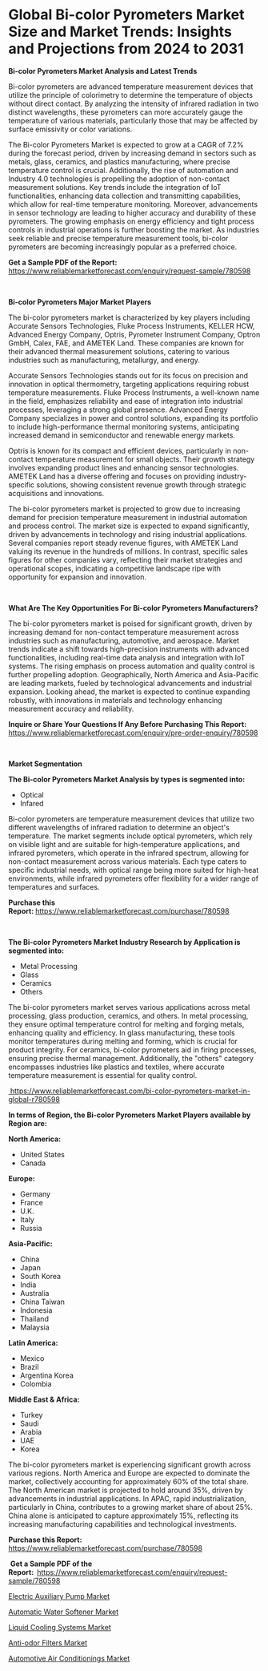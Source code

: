 <p><h1>Global Bi-color Pyrometers Market Size and Market Trends: Insights and Projections from 2024 to 2031</h1></p><p><strong>Bi-color Pyrometers Market Analysis and Latest Trends</strong></p>
<p><p>Bi-color pyrometers are advanced temperature measurement devices that utilize the principle of colorimetry to determine the temperature of objects without direct contact. By analyzing the intensity of infrared radiation in two distinct wavelengths, these pyrometers can more accurately gauge the temperature of various materials, particularly those that may be affected by surface emissivity or color variations. </p><p>The Bi-color Pyrometers Market is expected to grow at a CAGR of 7.2% during the forecast period, driven by increasing demand in sectors such as metals, glass, ceramics, and plastics manufacturing, where precise temperature control is crucial. Additionally, the rise of automation and Industry 4.0 technologies is propelling the adoption of non-contact measurement solutions. Key trends include the integration of IoT functionalities, enhancing data collection and transmitting capabilities, which allow for real-time temperature monitoring. Moreover, advancements in sensor technology are leading to higher accuracy and durability of these pyrometers. The growing emphasis on energy efficiency and tight process controls in industrial operations is further boosting the market. As industries seek reliable and precise temperature measurement tools, bi-color pyrometers are becoming increasingly popular as a preferred choice.</p></p>
<p><strong>Get a Sample PDF of the Report:&nbsp;</strong> <a href="https://www.reliablemarketforecast.com/enquiry/request-sample/780598?utm_campaign=1326&utm_medium=2&utm_source=Github&utm_content=ia&utm_term=15102024&utm_id=bi-color-pyrometers">https://www.reliablemarketforecast.com/enquiry/request-sample/780598</a></p>
<p>&nbsp;</p>
<p><strong>Bi-color Pyrometers Major Market Players</strong></p>
<p><p>The bi-color pyrometers market is characterized by key players including Accurate Sensors Technologies, Fluke Process Instruments, KELLER HCW, Advanced Energy Company, Optris, Pyrometer Instrument Company, Optron GmbH, Calex, FAE, and AMETEK Land. These companies are known for their advanced thermal measurement solutions, catering to various industries such as manufacturing, metallurgy, and energy.</p><p>Accurate Sensors Technologies stands out for its focus on precision and innovation in optical thermometry, targeting applications requiring robust temperature measurements. Fluke Process Instruments, a well-known name in the field, emphasizes reliability and ease of integration into industrial processes, leveraging a strong global presence. Advanced Energy Company specializes in power and control solutions, expanding its portfolio to include high-performance thermal monitoring systems, anticipating increased demand in semiconductor and renewable energy markets.</p><p>Optris is known for its compact and efficient devices, particularly in non-contact temperature measurement for small objects. Their growth strategy involves expanding product lines and enhancing sensor technologies. AMETEK Land has a diverse offering and focuses on providing industry-specific solutions, showing consistent revenue growth through strategic acquisitions and innovations.</p><p>The bi-color pyrometers market is projected to grow due to increasing demand for precision temperature measurement in industrial automation and process control. The market size is expected to expand significantly, driven by advancements in technology and rising industrial applications. Several companies report steady revenue figures, with AMETEK Land valuing its revenue in the hundreds of millions. In contrast, specific sales figures for other companies vary, reflecting their market strategies and operational scopes, indicating a competitive landscape ripe with opportunity for expansion and innovation.</p></p>
<p>&nbsp;</p>
<p><strong>What Are The Key Opportunities For Bi-color Pyrometers Manufacturers?</strong></p>
<p><p>The bi-color pyrometers market is poised for significant growth, driven by increasing demand for non-contact temperature measurement across industries such as manufacturing, automotive, and aerospace. Market trends indicate a shift towards high-precision instruments with advanced functionalities, including real-time data analysis and integration with IoT systems. The rising emphasis on process automation and quality control is further propelling adoption. Geographically, North America and Asia-Pacific are leading markets, fueled by technological advancements and industrial expansion. Looking ahead, the market is expected to continue expanding robustly, with innovations in materials and technology enhancing measurement accuracy and reliability.</p></p>
<p><strong>Inquire or Share Your Questions If Any Before Purchasing This Report:</strong> <a href="https://www.reliablemarketforecast.com/enquiry/pre-order-enquiry/780598?utm_campaign=1326&utm_medium=2&utm_source=Github&utm_content=ia&utm_term=15102024&utm_id=bi-color-pyrometers">https://www.reliablemarketforecast.com/enquiry/pre-order-enquiry/780598</a></p>
<p>&nbsp;</p>
<p><strong>Market Segmentation</strong></p>
<p><strong>The Bi-color Pyrometers Market Analysis by types is segmented into:</strong></p>
<p><ul><li>Optical</li><li>Infared</li></ul></p>
<p><p>Bi-color pyrometers are temperature measurement devices that utilize two different wavelengths of infrared radiation to determine an object's temperature. The market segments include optical pyrometers, which rely on visible light and are suitable for high-temperature applications, and infrared pyrometers, which operate in the infrared spectrum, allowing for non-contact measurement across various materials. Each type caters to specific industrial needs, with optical range being more suited for high-heat environments, while infrared pyrometers offer flexibility for a wider range of temperatures and surfaces.</p></p>
<p><strong>Purchase this Report:&nbsp;</strong><a href="https://www.reliablemarketforecast.com/purchase/780598?utm_campaign=1326&utm_medium=2&utm_source=Github&utm_content=ia&utm_term=15102024&utm_id=bi-color-pyrometers">https://www.reliablemarketforecast.com/purchase/780598</a></p>
<p>&nbsp;</p>
<p><strong>The Bi-color Pyrometers Market Industry Research by Application is segmented into:</strong></p>
<p><ul><li>Metal Processing</li><li>Glass</li><li>Ceramics</li><li>Others</li></ul></p>
<p><p>The bi-color pyrometers market serves various applications across metal processing, glass production, ceramics, and others. In metal processing, they ensure optimal temperature control for melting and forging metals, enhancing quality and efficiency. In glass manufacturing, these tools monitor temperatures during melting and forming, which is crucial for product integrity. For ceramics, bi-color pyrometers aid in firing processes, ensuring precise thermal management. Additionally, the "others" category encompasses industries like plastics and textiles, where accurate temperature measurement is essential for quality control.</p></p>
<p><a href="https://www.reliablemarketforecast.com/bi-color-pyrometers-market-in-global-r780598?utm_campaign=1326&utm_medium=2&utm_source=Github&utm_content=ia&utm_term=15102024&utm_id=bi-color-pyrometers">&nbsp;https://www.reliablemarketforecast.com/bi-color-pyrometers-market-in-global-r780598</a></p>
<p><strong>In terms of Region, the Bi-color Pyrometers Market Players available by Region are:</strong></p>
<p>
    <p> <strong> North America: </strong>
        <ul>
            <li>United States</li>
            <li>Canada</li>
        </ul>
        </p> 
    <p> <strong> Europe: </strong>
        <ul>
            <li>Germany</li>
            <li>France</li>
            <li>U.K.</li>
            <li>Italy</li>
            <li>Russia</li>
        </ul>
        </p> 
    <p> <strong> Asia-Pacific: </strong>
        <ul>
            <li>China</li>
            <li>Japan</li>
            <li>South Korea</li>
            <li>India</li>
            <li>Australia</li>
            <li>China Taiwan</li>
            <li>Indonesia</li>
            <li>Thailand</li>
            <li>Malaysia</li>
        </ul>
        </p> 
    <p> <strong> Latin America: </strong>
        <ul>
            <li>Mexico</li>
            <li>Brazil</li>
            <li>Argentina Korea</li>
            <li>Colombia</li>
        </ul>
        </p> 
    <p> <strong> Middle East & Africa: </strong>
        <ul>
            <li>Turkey</li>
            <li>Saudi</li>
            <li>Arabia</li>
            <li>UAE</li>
            <li>Korea</li>
        </ul>
    </p>
    </p>
<p><p>The bi-color pyrometers market is experiencing significant growth across various regions. North America and Europe are expected to dominate the market, collectively accounting for approximately 60% of the total share. The North American market is projected to hold around 35%, driven by advancements in industrial applications. In APAC, rapid industrialization, particularly in China, contributes to a growing market share of about 25%. China alone is anticipated to capture approximately 15%, reflecting its increasing manufacturing capabilities and technological investments.</p></p>
<p><strong>Purchase this Report: </strong><a href="https://www.reliablemarketforecast.com/purchase/780598?utm_campaign=1326&utm_medium=2&utm_source=Github&utm_content=ia&utm_term=15102024&utm_id=bi-color-pyrometers">https://www.reliablemarketforecast.com/purchase/780598</a></p>
<p>&nbsp;<strong>Get a Sample PDF of the Report:&nbsp;&nbsp;</strong><a href="https://www.reliablemarketforecast.com/enquiry/request-sample/780598?utm_campaign=1326&utm_medium=2&utm_source=Github&utm_content=ia&utm_term=15102024&utm_id=bi-color-pyrometers">https://www.reliablemarketforecast.com/enquiry/request-sample/780598</a></p>
<p><strong></strong></p>
<p><p><a href="https://www.linkedin.com/pulse/electric-auxiliary-pump-market-evolution-global-trends-regional-opylc?utm_campaign=1326&utm_medium=2&utm_source=Github&utm_content=ia&utm_term=15102024&utm_id=bi-color-pyrometers">Electric Auxiliary Pump Market</a></p><p><a href="https://issuu.com/reportprime-2/docs/automatic-water-softener-market-siz_c1cef1c2db2d89?utm_campaign=1326&utm_medium=2&utm_source=Github&utm_content=ia&utm_term=15102024&utm_id=bi-color-pyrometers">Automatic Water Softener Market</a></p><p><a href="https://issuu.com/reportprime-2/docs/liquid-cooling-systems-market-size-_611e446368fb01?utm_campaign=1326&utm_medium=2&utm_source=Github&utm_content=ia&utm_term=15102024&utm_id=bi-color-pyrometers">Liquid Cooling Systems Market</a></p><p><a href="https://github.com/cydskenna/Market-Research-Report-List-1/blob/main/anti-odor-filters-market.md?utm_campaign=1326&utm_medium=2&utm_source=Github&utm_content=ia&utm_term=15102024&utm_id=bi-color-pyrometers">Anti-odor Filters Market</a></p><p><a href="https://www.linkedin.com/pulse/global-automotive-air-conditionings-market-exploring-share-trends-rputc?utm_campaign=1326&utm_medium=2&utm_source=Github&utm_content=ia&utm_term=15102024&utm_id=bi-color-pyrometers">Automotive Air Conditionings Market</a></p></p>